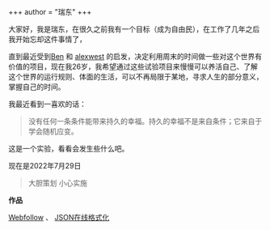 +++
author = "瑞东"
+++

大家好，我是瑞东，在很久之前我有一个目标（成为自由民），在工作了几年之后我开始忘却这件事情了，

直到最近受到[Ben](https://tinyprojects.dev/) 和 [alexwest](https://www.alexwest.co/) 的启发，决定利用周末的时间做一些对这个世界有价值的项目，现在我26岁，我希望通过这些试验项目来慢慢可以养活自己、了解这个世界的运行规则、体面的生活，可以不再局限于某地，寻求人生的部分意义， 掌握自己的时间。

我最近看到一喜欢的话：
> 没有任何一条条件能带来持久的幸福。持久的幸福不是来自条件；它来自于学会随机应变。

这是一个实验，看看会发生些什么吧。

现在是2022年7月29日

> 大胆策划 小心实施



**作品**

[Webfollow](https://webfollow.cc) 、 [JSON在线格式化](/json.html)
